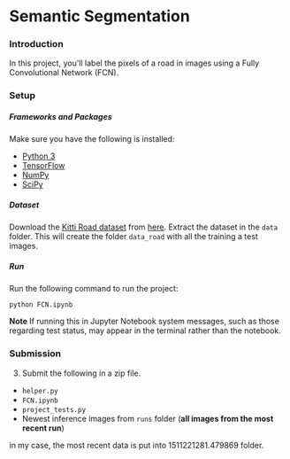 # Semantic Segmentation
### Introduction
In this project, you'll label the pixels of a road in images using a Fully Convolutional Network (FCN).

### Setup
##### Frameworks and Packages
Make sure you have the following is installed:
 - [Python 3](https://www.python.org/)
 - [TensorFlow](https://www.tensorflow.org/)
 - [NumPy](http://www.numpy.org/)
 - [SciPy](https://www.scipy.org/)
##### Dataset
Download the [Kitti Road dataset](http://www.cvlibs.net/datasets/kitti/eval_road.php) from [here](http://www.cvlibs.net/download.php?file=data_road.zip).  Extract the dataset in the `data` folder.  This will create the folder `data_road` with all the training a test images.

##### Run
Run the following command to run the project:

```
python FCN.ipynb
```
**Note** If running this in Jupyter Notebook system messages, such as those regarding test status, may appear in the terminal rather than the notebook.

### Submission

3. Submit the following in a zip file.
 - `helper.py`
 - `FCN.ipynb`
 - `project_tests.py`
 - Newest inference images from `runs` folder  (**all images from the most recent run**)
 
 in my case, the most recent data is put into 1511221281.479869 folder. 
 

